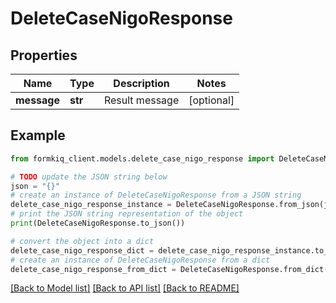 # DeleteCaseNigoResponse


## Properties

Name | Type | Description | Notes
------------ | ------------- | ------------- | -------------
**message** | **str** | Result message | [optional] 

## Example

```python
from formkiq_client.models.delete_case_nigo_response import DeleteCaseNigoResponse

# TODO update the JSON string below
json = "{}"
# create an instance of DeleteCaseNigoResponse from a JSON string
delete_case_nigo_response_instance = DeleteCaseNigoResponse.from_json(json)
# print the JSON string representation of the object
print(DeleteCaseNigoResponse.to_json())

# convert the object into a dict
delete_case_nigo_response_dict = delete_case_nigo_response_instance.to_dict()
# create an instance of DeleteCaseNigoResponse from a dict
delete_case_nigo_response_from_dict = DeleteCaseNigoResponse.from_dict(delete_case_nigo_response_dict)
```
[[Back to Model list]](../README.md#documentation-for-models) [[Back to API list]](../README.md#documentation-for-api-endpoints) [[Back to README]](../README.md)


